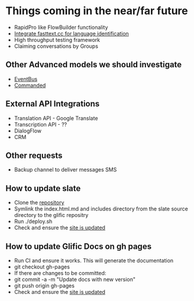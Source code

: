 # Things coming in the near/far future

- RapidPro like FlowBuilder functionality
- [Integrate fasttext.cc for language identification](https://fasttext.cc/docs/en/language-identification.html)
- High throughput testing framework
- Claiming conversations by Groups

## Other Advanced models we should investigate

- [EventBus](https://hexdocs.pm/event_bus/readme.html)
- [Commanded](https://hexdocs.pm/commanded/Commanded.html)

## External API Integrations

- Translation API - Google Translate
- Transcription API - ??
- DialogFlow
- CRM

## Other requests

- Backup channel to deliver messages SMS

## How to update slate

- Clone the [repository](https://github.com/glific/slate)
- Symlink the index.html.md and includes directory from the slate source directory to the glific repositry
- Run ./deploy.sh
- Check and ensure the [site is updated](https://glific.github.io/slate/#introduction)

## How to update Glific Docs on gh pages

- Run CI and ensure it works. This will generate the documentation
- git checkout gh-pages
- If there are changes to be committed:
- git commit -a -m "Update docs with new version"
- git push origin gh-pages
- Check and ensure the [site is updated](https://glific.github.io/glific/doc/)
